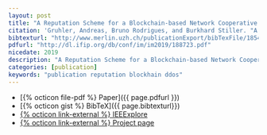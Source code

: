 ```yaml
---
layout: post
title: "A Reputation Scheme for a Blockchain-based Network Cooperative Defense"
citation: 'Gruhler, Andreas, Bruno Rodrigues, and Burkhard Stiller. "A Reputation Scheme for a Blockchain-based Network Cooperative Defense." 2019 IFIP/IEEE Symposium on Integrated Network and Service Management (IM). IEEE, 2019.'
bibtexturl: "http://www.merlin.uzh.ch/publicationExport/bibTexFile/18548"
pdfurl: "http://dl.ifip.org/db/conf/im/im2019/188723.pdf"
nicedate: 2019
description: "A Reputation Scheme for a Blockchain-based Network Cooperative Defense"
categories: [publication]
keywords: "publication reputation blockhain ddos"
---
```


* [{% octicon file-pdf %} Paper]({{ page.pdfurl }})
* [{% octicon gist %} BibTeX]({{ page.bibtexturl}})
* [{% octicon link-external %} IEEExplore](https://ieeexplore.ieee.org/document/8717909)
* [{% octicon link-external %} Project page](https://www.csg.uzh.ch/csg/en/research/BlockchainDDoSMitigation.html)

